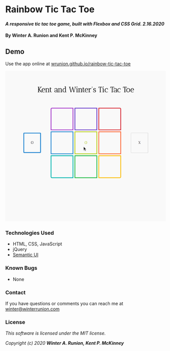 # Rainbow Tic Tac Toe

#### _A responsive tic tac toe game, built with Flexbox and CSS Grid. 2.16.2020_

#### By **Winter A. Runion and Kent P. McKinney**

## Demo
Use the app online at [wrunion.github.io/rainbow-tic-tac-toe](https://wrunion.github.io/rainbow-tic-tac-toe/)
<p align="center">
<img src="images/demo-1.gif" />
</p>  

### Technologies Used
* HTML, CSS, JavaScript
* jQuery
* [Semantic UI](https://semantic-ui.com/)

### Known Bugs
* None 

### Contact

If you have questions or comments you can reach me at winter@winterrunion.com

### License
_This software is licensed under the MIT license._

_Copyright (c) 2020 **Winter A. Runion, Kent P. McKinney**_
